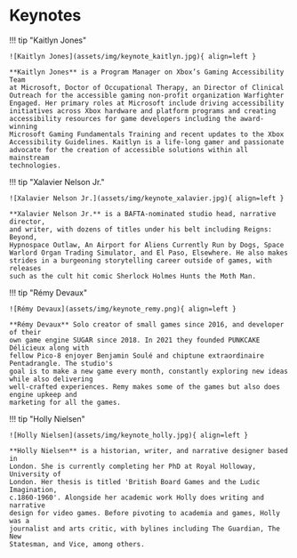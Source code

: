 # Keynotes

<!--
!!! tip "Gabi Michel"

    ![Gabi Michel](assets/img/keynote_gabi.jpg){ align=left }

    **Gabi Michel** is the Director of Accessible Accessories and a hardware
    development program manager in Microsoft Devices. She has spent the last 9
    years leading the development of a wide variety of devices from Xbox
    Controllers to a Surface laptop. Her most prominent products are the Xbox
    Adaptive Controller and the new Microsoft Adaptive Accessories. Gabi has
    become a strong advocate for bringing accessibility to mainstream consumer
    electronics and embracing inclusive design in all things. Gabi is also an
    avid gamer and has been gaming since she was very young.
-->

!!! tip "Kaitlyn Jones"

    ![Kaitlyn Jones](assets/img/keynote_kaitlyn.jpg){ align=left }

    **Kaitlyn Jones** is a Program Manager on Xbox’s Gaming Accessibility Team
    at Microsoft, Doctor of Occupational Therapy, an Director of Clinical
    Outreach for the accessible gaming non-profit organization Warfighter
    Engaged. Her primary roles at Microsoft include driving accessibility
    initiatives across Xbox hardware and platform programs and creating
    accessibility resources for game developers including the award-winning
    Microsoft Gaming Fundamentals Training and recent updates to the Xbox
    Accessibility Guidelines. Kaitlyn is a life-long gamer and passionate
    advocate for the creation of accessible solutions within all mainstream
    technologies.

!!! tip "Xalavier Nelson Jr."

    ![Xalavier Nelson Jr.](assets/img/keynote_xalavier.jpg){ align=left }

    **Xalavier Nelson Jr.** is a BAFTA-nominated studio head, narrative director,
    and writer, with dozens of titles under his belt including Reigns: Beyond,
    Hypnospace Outlaw, An Airport for Aliens Currently Run by Dogs, Space
    Warlord Organ Trading Simulator, and El Paso, Elsewhere. He also makes
    strides in a burgeoning storytelling career outside of games, with releases
    such as the cult hit comic Sherlock Holmes Hunts the Moth Man.

<!--
!!! tip "Meghna Jayanth"

    ![Meghna Jayanth](assets/img/keynote_meghna.jpg){ align=left }

    **Meghna Jayanth** is an award-winning narrative designer, writer and speaker.
    Her work is focused on subverting the capitalist-colonialist fantasies,
    pleasures and designs that dominate the imaginaries of video games. Her work
    includes anti-colonial adventure 80 Days, Sable, Horizon: Zero Dawn, This
    War of Mine and Sunless Sea. Her latest announced title is Thirsty Suitors,
    a fantastical game of battling your exes, disappointing your parents and
    finding yourself, with Outerloop Games.
-->

!!! tip "Rémy Devaux"

    ![Rémy Devaux](assets/img/keynote_remy.png){ align=left }

    **Rémy Devaux** Solo creator of small games since 2016, and developer of their 
	own game engine SUGAR since 2018. In 2021 they founded PUNKCAKE Délicieux along with 
	fellow Pico-8 enjoyer Benjamin Soulé and chiptune extraordinaire Pentadrangle. The studio's 
	goal is to make a new game every month, constantly exploring new ideas while also delivering 
	well-crafted experiences. Remy makes some of the games but also does engine upkeep and 
	marketing for all the games.


!!! tip "Holly Nielsen"

    ![Holly Nielsen](assets/img/keynote_holly.jpg){ align=left }

    **Holly Nielsen** is a historian, writer, and narrative designer based in
    London. She is currently completing her PhD at Royal Holloway, University of
    London. Her thesis is titled 'British Board Games and the Ludic Imagination,
    c.1860-1960'. Alongside her academic work Holly does writing and narrative
    design for video games. Before pivoting to academia and games, Holly was a
    journalist and arts critic, with bylines including The Guardian, The New
    Statesman, and Vice, among others.
